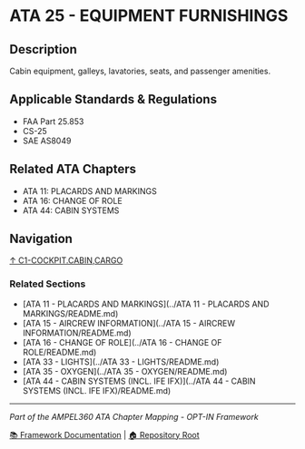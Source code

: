 # ATA 25 - EQUIPMENT FURNISHINGS

## Description

Cabin equipment, galleys, lavatories, seats, and passenger amenities.

## Applicable Standards & Regulations

- FAA Part 25.853
- CS-25
- SAE AS8049

## Related ATA Chapters

- ATA 11: PLACARDS AND MARKINGS
- ATA 16: CHANGE OF ROLE
- ATA 44: CABIN SYSTEMS

## Navigation

[↑ C1-COCKPIT.CABIN,CARGO](../README.md)

### Related Sections

- [ATA 11 - PLACARDS AND MARKINGS](../ATA 11 - PLACARDS AND MARKINGS/README.md)
- [ATA 15 - AIRCREW INFORMATION](../ATA 15 - AIRCREW INFORMATION/README.md)
- [ATA 16 - CHANGE OF ROLE](../ATA 16 - CHANGE OF ROLE/README.md)
- [ATA 33 - LIGHTS](../ATA 33 - LIGHTS/README.md)
- [ATA 35 - OXYGEN](../ATA 35 - OXYGEN/README.md)
- [ATA 44 - CABIN SYSTEMS (INCL. IFE IFX)](../ATA 44 - CABIN SYSTEMS (INCL. IFE IFX)/README.md)

---

*Part of the AMPEL360 ATA Chapter Mapping - OPT-IN Framework*

[📚 Framework Documentation](../../README.md) | [🏠 Repository Root](../../../README.md)
